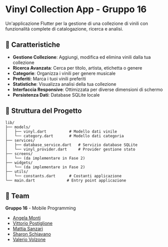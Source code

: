 # Vinyl Collection App - Gruppo 16

Un'applicazione Flutter per la gestione di una collezione di vinili con funzionalità complete di catalogazione, ricerca e analisi.

## 📱 Caratteristiche

- **Gestione Collezione**: Aggiungi, modifica ed elimina vinili dalla tua collezione
- **Ricerca Avanzata**: Cerca per titolo, artista, etichetta o genere
- **Categorie**: Organizza i vinili per genere musicale
- **Preferiti**: Marca i tuoi vinili preferiti
- **Statistiche**: Visualizza analisi della tua collezione
- **Interfaccia Responsive**: Ottimizzata per diverse dimensioni di schermo
- **Persistenza Dati**: Database SQLite locale

## 📁 Struttura del Progetto

```
lib/
├── models/
│   ├── vinyl.dart          # Modello dati vinile
│   └── category.dart       # Modello dati categoria
├── services/
│   ├── database_service.dart   # Servizio database SQLite
│   └── vinyl_provider.dart     # Provider gestione stato
├── screens/
│   └── (da implementare in Fase 2)
├── widgets/
│   └── (da implementare in Fase 2)
├── utils/
│   └── constants.dart      # Costanti applicazione
└── main.dart              # Entry point applicazione
```

## 👥 Team

**Gruppo 16** - Mobile Programming
- [Angela Monti](https://github.com/MontiAngela)
- [Vittorio Postiglione](https://github.com/CupoMeridio)
- [Mattia Sanzari](https://github.com/Mattia-Sanzari)
- [Sharon Schiavano](https://github.com/sharon-schiavano)
- [Valerio Volzone](https://github.com/valioh1)
